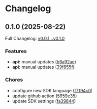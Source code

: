 # Changelog

## 0.1.0 (2025-08-22)

Full Changelog: [v0.0.1...v0.1.0](https://github.com/fashn-AI/fashn-python-sdk/compare/v0.0.1...v0.1.0)

### Features

* **api:** manual updates ([b6a92ae](https://github.com/fashn-AI/fashn-python-sdk/commit/b6a92ae3f706f4ce1b9230883cac47aaec35560f))
* **api:** manual updates ([39f855f](https://github.com/fashn-AI/fashn-python-sdk/commit/39f855fe0bce79fa7b838b1730174e1424843e87))


### Chores

* configure new SDK language ([f7194c0](https://github.com/fashn-AI/fashn-python-sdk/commit/f7194c0976fc9f5656b1152814084af358e06c8e))
* update github action ([5959e35](https://github.com/fashn-AI/fashn-python-sdk/commit/5959e3515f9dbe77776331f33892843cc3cce6eb))
* update SDK settings ([fa39844](https://github.com/fashn-AI/fashn-python-sdk/commit/fa39844915b3dcd00282863b02b2ebff94229eec))

